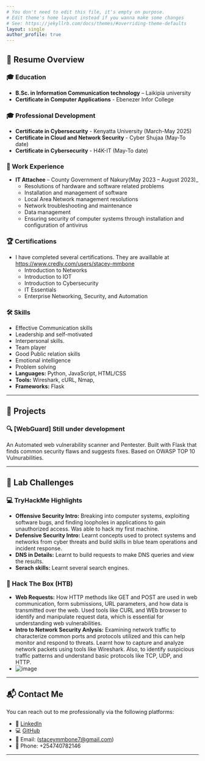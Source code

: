```yaml
---
# You don't need to edit this file, it's empty on purpose.
# Edit theme's home layout instead if you wanna make some changes
# See: https://jekyllrb.com/docs/themes/#overriding-theme-defaults
layout: single
author_profile: true
---
```


## 📄 Resume Overview

### 🎓 Education
- **B.Sc. in Information Communication technology** – Laikipia university
- **Certificate in Computer Applications** -  Ebenezer Infor College

### 🎓 Professional Development
- **Certificate in Cybersecurity** - Kenyatta University (March-May 2025)
- **Certificate in Cloud and Network Security** - Cyber Shujaa (May-To date)
- **Certificate in Cybersecurity** - H4K-IT (May-To date)

### 💼 Work Experience
- **IT Attachee** – County Government of Nakury(May 2023 – August 2023)_  
  - Resolutions of hardware and software related problems
  - Installation and management of software
  - Local Area Network management resolutions
  - Network troubleshooting and maintenance
  - Data management 
  - Ensuring security of computer systems through installation and configuration of antivirus


### 🏆 Certifications
- I have completed several certifications. They are availlable at https://www.credly.com/users/stacey-mmbone
  - Introduction to Networks
  - Introduction to IOT
  - Introduction to Cybersecurity
  - IT Essentials
  - Enterprise Networking, Security, and Automation

### 🛠 Skills
- Effective Communication skills
- Leadership and self-motivated
- Interpersonal skills.
- Team player
- Good Public relation skills
- Emotional intelligence
- Problem solving
- **Languages:** Python, JavaScript, HTML/CSS
- **Tools:** Wireshark, cURL, Nmap, 
- **Frameworks:** Flask

---

## 🚀 Projects

### 🔍 [WebGuard] Still under development
An Automated web vulnerability scanner and Pentester. Built with Flask that finds common security flaws and suggests fixes. Based on OWASP TOP 10 Vulnurabilities.


---

## 🔐 Lab Challenges

### 💻 TryHackMe Highlights
- **Offensive Security Intro:** Breaking into computer systems, exploiting software bugs, and finding loopholes in applications to gain unauthorized access. Was able to hack my first machine.
- **Defensive Security Intro:** Learnt  concepts used to protect systems and networks from cyber threats and build skills in blue team operations and incident response.
- **DNS in Details:** Learnt to build requests to make DNS queries and view the results.
- **Serach skills:** Learnt several search engines.

### 🧱 Hack The Box (HTB)
- **Web Requests:** How HTTP methods like GET and POST are used in web communication, form submissions, URL parameters, and how data is transmitted over the web. Used tools like CURL and WEb browser to identify and manipulate request data, which is essential for understanding web vulnerabilities.
- **Intro to Network Security Anlysis:** Examining network traffic to characterize common ports and protocols utilized and this can help monitor and respond to threats. Learnt how to capture and analyze network packets using tools like Wireshark. Also, to identify suspicious traffic patterns and understand basic protocols like TCP, UDP, and HTTP.
- ![image](https://github.com/user-attachments/assets/c3752442-f79b-461a-aa88-3b88c75f81c6)


---

## 📬 Contact Me

You can reach out to me professionally via the following platforms:

- 💼 [LinkedIn](https://linkedin.com/in/stacey-mmbone)
- 💻 [GitHub](https://github.com/staceymm/)
- 📧 Email: (staceymmbone7@gmail.com)
- 📱 Phone: +254740782146

---
